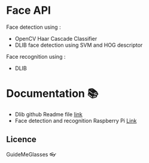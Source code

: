 # Face API
Face detection using : 
 - OpenCV Haar Cascade Classifier
 - DLIB face detection using SVM and HOG descriptor

Face recognition using :
 - DLIB
 
# Documentation :books:
- Dlib github Readme file [link](https://github.com/ageitgey/face_recognition)
- Face detection and recognition Raspberry Pi [Link](https://www.pyimagesearch.com/2018/06/25/raspberry-pi-face-recognition/)
 ## Licence
GuideMeGlasses
:eyeglasses: